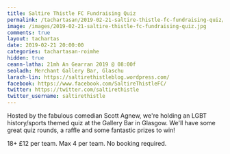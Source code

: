 ```yaml
---
title: Saltire Thistle FC Fundraising Quiz
permalink: /tachartasan/2019-02-21-saltire-thistle-fc-fundraising-quiz/
image: /images/2019-02-21-saltire-thistle-fc-fundraising-quiz.jpg
comments: true
layout: tachartas
date: 2019-02-21 20:00:00
categories: tachartasan-roimhe
hidden: true
ceann-latha: 21mh An Gearran 2019 @ 08:00f
seoladh: Merchant Gallery Bar, Glaschu
larach-lin: https://saltirethistleblog.wordpress.com/
facebook: https://www.facebook.com/SaltireThistleFC/
twitter: https://twitter.com/saltirethistle
twitter_username: saltirethistle
---
```


Hosted by the fabulous comedian Scott Agnew, we're holding an LGBT history/sports themed quiz at the Gallery Bar in Glasgow. We'll have some great quiz rounds, a raffle and some fantastic prizes to win!

<!--more-->

18+ £12 per team. Max 4 per team. No booking required.
